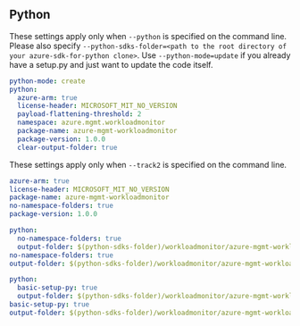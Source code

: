 ## Python

These settings apply only when `--python` is specified on the command line.
Please also specify `--python-sdks-folder=<path to the root directory of your azure-sdk-for-python clone>`.
Use `--python-mode=update` if you already have a setup.py and just want to update the code itself.

```yaml !$(track2)
python-mode: create
python:
  azure-arm: true
  license-header: MICROSOFT_MIT_NO_VERSION
  payload-flattening-threshold: 2
  namespace: azure.mgmt.workloadmonitor
  package-name: azure-mgmt-workloadmonitor
  package-version: 1.0.0
  clear-output-folder: true
```

These settings apply only when `--track2` is specified on the command line.

``` yaml $(track2)
azure-arm: true
license-header: MICROSOFT_MIT_NO_VERSION
package-name: azure-mgmt-workloadmonitor
no-namespace-folders: true
package-version: 1.0.0
```

``` yaml $(python) && $(python-mode) == 'update'
python:
  no-namespace-folders: true
  output-folder: $(python-sdks-folder)/workloadmonitor/azure-mgmt-workloadmonitor/azure/mgmt/workloadmonitor
no-namespace-folders: true
output-folder: $(python-sdks-folder)/workloadmonitor/azure-mgmt-workloadmonitor/azure/mgmt/workloadmonitor
```

``` yaml $(python) && $(python-mode) == 'create'
python:
  basic-setup-py: true
  output-folder: $(python-sdks-folder)/workloadmonitor/azure-mgmt-workloadmonitor
basic-setup-py: true
output-folder: $(python-sdks-folder)/workloadmonitor/azure-mgmt-workloadmonitor
```
